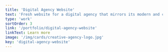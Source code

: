```yaml
---
title: 'Digital Agency Website'
text: 'Fresh website for a digital agency that mirrors its modern and creative outlook'
type: 'work'
sortOrder: 3
link: '/portfolio/digital-agency-website'
linkText: Learn more
image: '/img/cards/creative-agency-logo.jpg'
key: 'digital-agency-website'
---
```

